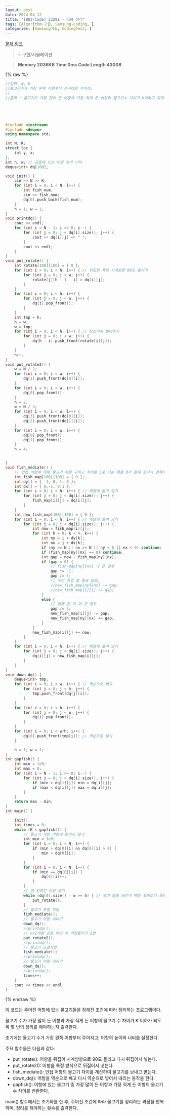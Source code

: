 ```yaml
---
layout: post
date: 2024-04-12
title: "[BOJ-Code] 23291 - 어항 정리"
tags: [Algorithm-구현, Samsung-Coding, ]
categories: [Samsung기출, CodingTest, ]
---
```


[문제 링크](https://www.acmicpc.net/problem/23291)


> 💡 구현/시뮬레이션


> **Memory   2036KB                                   Time   0ms                               Code Length   4300B**



{% raw %}
```c++
//입력  N, K
//물고기수가 가장 왼쪽 어항부터 순서대로 주어짐.
//
//출력 : 물고기가 가장 많이 든 어항과 가장 적게 든 어항의 물고기수 차이가 k이하가 되게 하려면 몇번 정리 해야하는지 출력





#include <iostream>
#include <deque>
using namespace std;

int N, K;
struct loc {
	int y, x;
};
int h, w; // 공중에 뜨는 어항 높이 너비
deque<int> dq[100];

void init() {
	cin >> N >> K;
	for (int i = 0; i < N; i++) {
		int fish_num;
		cin >> fish_num;
		dq[0].push_back(fish_num);
	}
	h = 1; w = 1;
}
void printdq() {
	cout << endl;
	for (int i = N - 1; i >= 0; i--) {
		for (int j = 0; j < dq[i].size(); j++) {
			cout << dq[i][j] << " ";
		}
		cout << endl;
	}
}
void put_rotate() {
	int rotate[100][100] = { 0 };
	for (int i = 0; i < h; i++) { // 뒤집힌 채로 시계방향 90도 돌리기
		for (int j = 0; j < w; j++) {
			rotate[j][h - 1 - i] = dq[i][j];
		}
	}
	for (int i = 0; i < h; i++) {
		for (int j = 0; j < w; j++) {
			dq[i].pop_front();
		}
	}
	int tmp = h;
	h = w;
	w = tmp;
	for (int i = 0; i < h; i++) { // 뒤집어서 넣어주기
		for (int j = 0; j < w; j++) {
			dq[h - i].push_front(rotate[i][j]);
		}
	}
	h++;
}
void put_rotate2() {
	w = N / 2;
	for (int i = 0; i < w; i++) {
		dq[1].push_front(dq[0][i]);
	}
	for (int i = 0; i < w; i++) {
		dq[0].pop_front();
	}
	h = 2;
	w = N / 4;
	for (int i = 0; i < w; i++) {
		dq[3].push_front(dq[0][i]);
		dq[2].push_front(dq[1][i]);
	}
	for (int i = 0; i < w; i++) {
		dq[0].pop_front();
		dq[1].pop_front();
	}
	h = 4;


}
void fish_mediate() {
	// 인접 어항에 대해 물고기 차를 구하고 차이를 5로 나눈 몪을 d라 할때 숫자가 큰쪽에서 작은 쪽으로 물고기 보냄
	int fish_map[100][100] = { 0 };
	int dy[] = { -1, 0, 1, 0 };
	int dx[] = { 0,-1, 0,1 };
	for (int i = 0; i < h; i++) { // 배열에 옮겨 담기
		for (int j = 0; j < dq[i].size(); j++) {
			fish_map[i][j] = dq[i][j];
		}
	}
	int new_fish_map[100][100] = { 0 };
	for (int i = 0; i < h; i++) { // 배열에 옮겨 담기
		for (int j = 0; j < dq[i].size(); j++) {
			int now = fish_map[i][j];
			for (int k = 0; k < 4; k++) {
				int ny = i + dy[k];
				int nx = j + dx[k];
				if (ny >= N || nx >= N || ny < 0 || nx < 0) continue;
				if (fish_map[ny][nx] == 0) continue;
				int gap = now - fish_map[ny][nx];
				if (gap < 0) {
					// fish_map[ny][nx] 가 큰 경우
					gap *= -1;
					gap /= 5;
					// 두번 작업 할 필요 없음.
					//new_fish_map[ny][nx] -= gap;
					//new_fish_map[i][j] += gap;
				}
				else {
					// 현재 칸 이 더 큰 경우
					gap /= 5;
					new_fish_map[i][j] -= gap;
					new_fish_map[ny][nx] += gap;
				}
			}
			new_fish_map[i][j] += now;
		}
	}
	for (int i = 0; i < h; i++) { // 배열에 옮겨 담기
		for (int j = 0; j < dq[i].size(); j++) {
			dq[i][j] = new_fish_map[i][j];
		}
	}
}
void down_dq() {
	deque<int> tmp;
	for (int i = 0; i < w; i++) { // 역순으로 빼고
		for (int j = 0; j < h; j++) {
			tmp.push_front(dq[j][i]);
		}
	}
	for (int i = 0; i < h; i++) {
		for (int j = 0; j < w; j++) {
			dq[i].pop_front();
		}
	}
	for (int i = 0; i < w*h; i++) {
		dq[0].push_front(tmp[i]); // 역순으로 넣기
	}

	h = 1; w = 1;
}
int gapfish() {
	int min = 1e9;
	int max = 0;
	for (int i = N - 1; i >= 0; i--) {
		for (int j = 0; j < dq[i].size(); j++) {
			if (min > dq[i][j]) min = dq[i][j];
			if (max < dq[i][j]) max = dq[i][j];
		}
	}
	return max - min;
}
int main() {

	init();
	int times = 0;
	while (K < gapfish()) {
		// 물고기 작은 어항에 한마리 넣기
		int min = 1e9;
		for (int i = 0; i < N; i++) {
			if (min > dq[0][i] && dq[0][i] > 0) {
				min = dq[0][i];
			}
		}
		for (int i = 0; i < N; i++) {
			if (min == dq[0][i]) {
				dq[0][i]++;
			}
		}
		// 맨 왼쪽칸 어항 쌓기
		while (dq[0].size() - w >= h) { // 쌓아 올릴 공간이 해당 높이보다 충분할때 까지 돌리기
			put_rotate();
		}
		// 물고기 조절 작업
		fish_mediate();
		// 물고기 어항 내리기
		down_dq();
		//printdq();
		// n/2개를 공중 부양 후 어항올리기 2번
		put_rotate2();
		//printdq();
		// 물고기 조절작업
		fish_mediate();
		//printdq();
		// 물고기 어항 내리기
		down_dq();
		//printdq();
		times++;
	}
	cout << times << endl;
}
```
{% endraw %}



이 코드는 주어진 어항에 있는 물고기들을 정해진 조건에 따라 정리하는 프로그램이다.

물고기 수가 가장 많이 든 어항과 가장 적게 든 어항의 물고기 수 차이가 K 이하가 되도록 몇 번의 정리를 해야하는지 출력한다.

초기에는 물고기 수가 가장 왼쪽 어항부터 주어지고, 어항의 높이와 너비를 설정한다.

주요 함수들은 다음과 같다:
- put_rotate(): 어항을 뒤집어 시계방향으로 90도 돌리고 다시 뒤집어서 넣는다.
- put_rotate2(): 어항을 특정 방식으로 뒤집어서 넣는다.
- fish_mediate(): 인접 어항의 물고기 차이를 계산하여 물고기를 보내고 받는다.
- down_dq(): 어항을 역순으로 빼고 다시 역순으로 넣어서 내리는 동작을 한다.
- gapfish(): 어항에 있는 물고기 중 가장 많이 든 어항과 가장 적게 든 어항의 물고기 수 차이를 반환한다.

main() 함수에서는 초기화를 한 후, 주어진 조건에 따라 물고기를 정리하는 과정을 반복하며, 정리를 해야하는 횟수를 출력한다.

